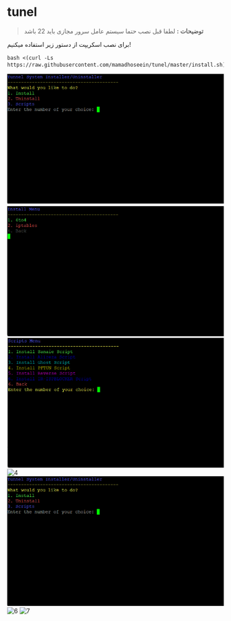 # tunel

> **توضیحات :** لطفا قبل نصب حتما سیستم عامل سرور مجازی باید 22 باشد

برای نصب اسکریپت از دستور زیر استفاده میکنیم!

```
bash <(curl -Ls https://raw.githubusercontent.com/mamadhoseein/tunel/master/install.sh)
```


![1](./e.png)
![2](./m.png)
![3](./i.png)
![4](./g.png)
![5](./e.png)
![6](./media/6.png)
![7](./media/7.png)
